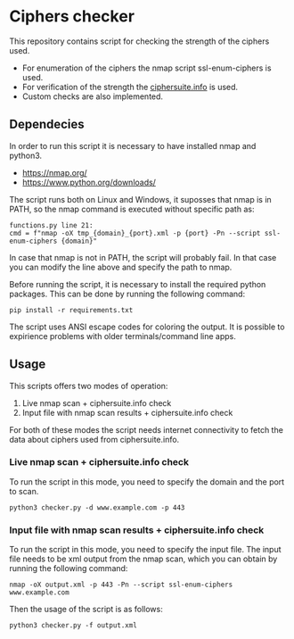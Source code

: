 # Ciphers checker
This repository contains script for checking the strength of the ciphers used.

* For enumeration of the ciphers the nmap script ssl-enum-ciphers is used.
* For verification of the strength the [ciphersuite.info](https://ciphersuite.info/) is used.
* Custom checks are also implemented.

## Dependecies
In order to run this script it is necessary to have installed nmap and python3.
* https://nmap.org/
* https://www.python.org/downloads/

The script runs both on Linux and Windows, it suposses that nmap is in PATH, so the nmap command is executed without specific path as:

```
functions.py line 21:
cmd = f"nmap -oX tmp_{domain}_{port}.xml -p {port} -Pn --script ssl-enum-ciphers {domain}"
```

In case that nmap is not in PATH, the script will probably fail. In that case you can modify the line above and specify the path to nmap.

Before running the script, it is necessary to install the required python packages. This can be done by running the following command:

```
pip install -r requirements.txt
```

The script uses ANSI escape codes for coloring the output. It is possible to expirience problems with older terminals/command line apps.

## Usage
This scripts offers two modes of operation:
1) Live nmap scan + ciphersuite.info check
2) Input file with nmap scan results + ciphersuite.info check

For both of these modes the script needs internet connectivity to fetch the data about ciphers used from ciphersuite.info.

### Live nmap scan + ciphersuite.info check
To run the script in this mode, you need to specify the domain and the port to scan.

```
python3 checker.py -d www.example.com -p 443
```

### Input file with nmap scan results + ciphersuite.info check
To run the script in this mode, you need to specify the input file. The input file needs to be xml output from the nmap scan, which you can obtain by running the following command:

```
nmap -oX output.xml -p 443 -Pn --script ssl-enum-ciphers www.example.com
```

Then the usage of the script is as follows:

```
python3 checker.py -f output.xml
```

